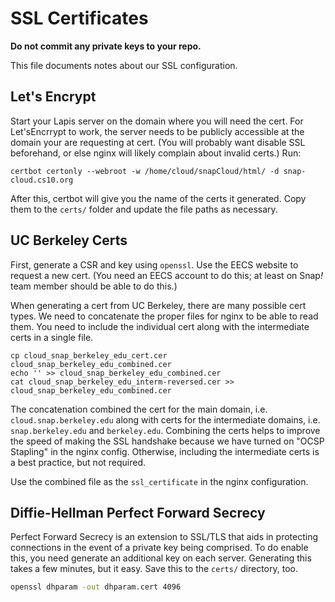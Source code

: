# SSL Certificates

**Do not commit any private keys to your repo.**

This file documents notes about our SSL configuration.

## Let's Encrypt

Start your Lapis server on the domain where you will need the cert. For Let'sEncrrypt to work, the server needs to be publicly accessible at the domain your are requesting at cert. (You will probably want disable SSL beforehand, or else nginx will likely complain about invalid certs.)
Run:

```
certbot certonly --webroot -w /home/cloud/snapCloud/html/ -d snap-cloud.cs10.org
```

After this, certbot will give you the name of the certs it generated. Copy them to the `certs/` folder and update the file paths as necessary.

## UC Berkeley Certs
First, generate a CSR and key using `openssl`. Use the EECS website to request a new cert. (You need an EECS account to do this; at least on Snap<em>!</em> team member should be able to do this.)

When generating a cert from UC Berkeley, there are many possible cert types.
We need to concatenate the proper files for nginx to be able to read them.
You need to include the individual cert along with the intermediate certs in a single file.

```
cp cloud_snap_berkeley_edu_cert.cer cloud_snap_berkeley_edu_combined.cer
echo '' >> cloud_snap_berkeley_edu_combined.cer
cat cloud_snap_berkeley_edu_interm-reversed.cer >> cloud_snap_berkeley_edu_combined.cer
```

The concatenation combined the cert for the main domain, i.e. `cloud.snap.berkeley.edu` along with certs for the intermediate domains, i.e. `snap.berkeley.edu` and `berkeley.edu`. Combining the certs helps to improve the speed of making the SSL handshake because we have turned on "OCSP Stapling" in the nginx config. Otherwise, including the intermediate certs is a best practice, but not required.

Use the combined file as the `ssl_certificate` in the nginx configuration.

## Diffie-Hellman Perfect Forward Secrecy
Perfect Forward Secrecy is an extension to SSL/TLS that aids in protecting connections in the event of a private key being comprised.
To do enable this, you need generate an additional key on each server. Generating this takes a few minutes, but it easy. Save this to the `certs/` directory, too.

```sh
openssl dhparam -out dhparam.cert 4096
```
